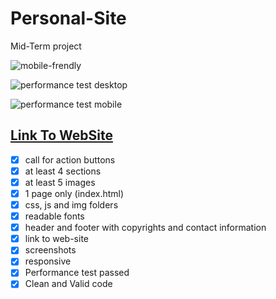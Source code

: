 # Personal-Site
 Mid-Term project

![mobile-frendly](https://user-images.githubusercontent.com/73386100/141679452-ef1cfddf-e873-4f23-b16f-69ee8d5dfa06.png)

![performance test desktop](https://user-images.githubusercontent.com/73386100/141679455-4e2bb064-1303-44b4-a214-79970f1fc239.png)

![performance test mobile](https://user-images.githubusercontent.com/73386100/141679458-58787be5-6d3e-43e5-a437-b207234e3913.png)

## [Link To WebSite](https://kutman7.github.io/)

* [x] call for action buttons
* [x] at least 4 sections
* [x] at least 5 images
* [x] 1 page only (index.html)
* [x] css, js and img folders
* [x] readable fonts
* [x] header and footer with copyrights and contact information
* [x] link to web-site
* [x] screenshots
* [x] responsive
* [x] Performance test passed
* [x] Clean and Valid code